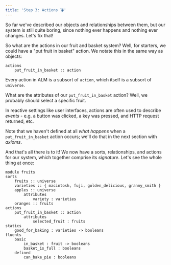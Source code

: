 ```yaml
---
title: 'Step 3: Actions 💣'
---
```


So far we've described our objects and relationships between them,
but our system is still quite boring, since nothing ever happens and
nothing ever changes. Let's fix that!

So what are the actions in our fruit and basket system? Well, for starters,
we could have a "put fruit in basket" action. We notate this in the same
way as objects:

```alm
actions
    put_fruit_in_basket :: action
```

Every action in ALM is a subsort of `action`, which itself is a subsort
of `universe`.

What are the attributes of our `put_fruit_in_basket` action? Well, we probably
should select a specific fruit.


In reactive settings like user interfaces, actions are often used to describe
_events_ - e.g. a button was clicked, a key was pressed, and HTTP request returned,
etc.

Note that we haven't defined at all _what happens_ when a `put_fruit_in_basket` action
occurs; we'll do that in the next section with _axioms_.

And that's all there is to it! We now have a sorts, relationships, and actions for
our system, which together comprise its _signature_. Let's see the whole thing at once:

```alm
module fruits
sorts
    fruits :: universe
    varieties :: { macintosh, fuji, golden_delicious, granny_smith }
    apples :: universe
        attributes
            variety : varieties
    oranges :: fruits
actions
    put_fruit_in_basket :: action
        attributes
            selected_fruit : fruits
statics
    good_for_baking : varieties -> booleans
fluents
    basic
        in_basket : fruit -> booleans
        basket_is_full : booleans
    defined
        can_bake_pie : booleans

```
